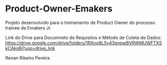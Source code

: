 # Product-Owner-Emakers
Projeto desenvolvido para o treinamento de Product Owner do processo trainee da Emakers Jr.

Link do Drive para Documneto de Requisitos e Método de Coleta de Dados: https://drive.google.com/drive/folders/1RXnq9L5y43pnpwBVRWMUWFTXSkCAkg6i?usp=drive_link

Renan Ribeiro Pereira
